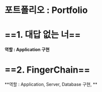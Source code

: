 # 포트폴리오 : Portfolio
# ==**1. 대답 없는 너**==
**역할 : Application 구현**


# ==**2. FingerChain**==
**역할 : Application, Server, Database 구현, **